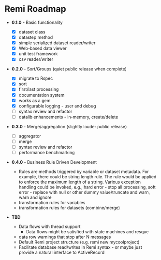 # Remi Roadmap

* **0.1.0** - Basic functionality

  * [x] dataset class
  * [x] datastep method
  * [x] simple serialized dataset reader/writer
  * [x] Web-based data viewer
  * [x] unit test framework
  * [x] csv reader/writer

* **0.2.0** - Sort/Groups (quiet public release when complete)

  * [x] migrate to Rspec
  * [x] sort
  * [x] first/last processing
  * [x] documentation system
  * [x] works as a gem
  * [x] configurable logging - user and debug
  * [ ] syntax review and refactor
  * [ ] datalib enhancements - in-memory, create/delete

* **0.3.0** - Merge/aggregation (slightly louder public release)
  * [ ] aggregator
  * [ ] merge
  * [ ] syntax review and refactor
  * [ ] performance benchmarking

* **0.4.0** - Business Rule Driven Development

  * Rules are methods triggered by variable or dataset metadata.  For
    example, there could be string length rule.  The rule would be
    applied to enforce the maximum length of a string.  Various
    exception handling could be invoked, e.g., hard error - stop all
    processing, soft error - replace with null or other dummy
    value/truncate and warn, warn and ignore
  * transformation rules for variables
  * transformation rules for datasets (combine/merge)

* **TBD**

  * Data flows with thread support
    * Data flows might be satisfied with state machines and resque
  * data row warnings that stop after N messages
  * Default Remi project structure (e.g. remi new mycoolproject)
  * Facilitate database read/writes in Remi syntax - or maybe just
    provide a natural interface to ActiveRecord
